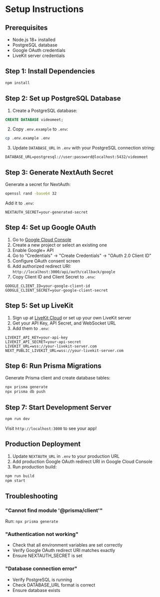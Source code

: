 # Setup Instructions

## Prerequisites

- Node.js 18+ installed
- PostgreSQL database
- Google OAuth credentials
- LiveKit server credentials

## Step 1: Install Dependencies

```bash
npm install
```

## Step 2: Set up PostgreSQL Database

1. Create a PostgreSQL database:
```sql
CREATE DATABASE videomeet;
```

2. Copy `.env.example` to `.env`:
```bash
cp .env.example .env
```

3. Update `DATABASE_URL` in `.env` with your PostgreSQL connection string:
```
DATABASE_URL=postgresql://user:password@localhost:5432/videomeet
```

## Step 3: Generate NextAuth Secret

Generate a secret for NextAuth:
```bash
openssl rand -base64 32
```

Add it to `.env`:
```
NEXTAUTH_SECRET=your-generated-secret
```

## Step 4: Set up Google OAuth

1. Go to [Google Cloud Console](https://console.cloud.google.com/)
2. Create a new project or select an existing one
3. Enable Google+ API
4. Go to "Credentials" → "Create Credentials" → "OAuth 2.0 Client ID"
5. Configure OAuth consent screen
6. Add authorized redirect URI: `http://localhost:3000/api/auth/callback/google`
7. Copy Client ID and Client Secret to `.env`:

```
GOOGLE_CLIENT_ID=your-google-client-id
GOOGLE_CLIENT_SECRET=your-google-client-secret
```

## Step 5: Set up LiveKit

1. Sign up at [LiveKit Cloud](https://livekit.io/) or set up your own LiveKit server
2. Get your API Key, API Secret, and WebSocket URL
3. Add them to `.env`:

```
LIVEKIT_API_KEY=your-api-key
LIVEKIT_API_SECRET=your-api-secret
LIVEKIT_URL=wss://your-livekit-server.com
NEXT_PUBLIC_LIVEKIT_URL=wss://your-livekit-server.com
```

## Step 6: Run Prisma Migrations

Generate Prisma client and create database tables:

```bash
npx prisma generate
npx prisma db push
```

## Step 7: Start Development Server

```bash
npm run dev
```

Visit `http://localhost:3000` to see your app!

## Production Deployment

1. Update `NEXTAUTH_URL` in `.env` to your production URL
2. Add production Google OAuth redirect URI in Google Cloud Console
3. Run production build:

```bash
npm run build
npm start
```

## Troubleshooting

### "Cannot find module '@prisma/client'"
Run: `npx prisma generate`

### "Authentication not working"
- Check that all environment variables are set correctly
- Verify Google OAuth redirect URI matches exactly
- Ensure NEXTAUTH_SECRET is set

### "Database connection error"
- Verify PostgreSQL is running
- Check DATABASE_URL format is correct
- Ensure database exists
